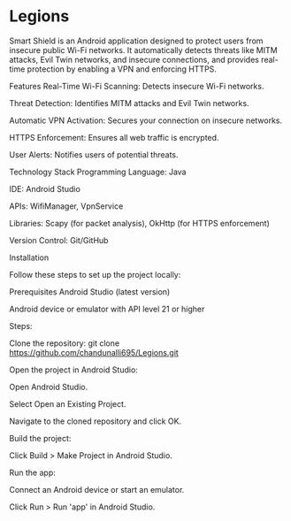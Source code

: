 # Legions
Smart Shield is an Android application designed to protect users from insecure public Wi-Fi networks. It automatically detects threats like MITM attacks, Evil Twin networks, and insecure connections, and provides real-time protection by enabling a VPN and enforcing HTTPS.

Features Real-Time Wi-Fi Scanning: Detects insecure Wi-Fi networks.

Threat Detection: Identifies MITM attacks and Evil Twin networks.

Automatic VPN Activation: Secures your connection on insecure networks.

HTTPS Enforcement: Ensures all web traffic is encrypted.

User Alerts: Notifies users of potential threats.

Technology Stack Programming Language: Java

IDE: Android Studio

APIs: WifiManager, VpnService

Libraries: Scapy (for packet analysis), OkHttp (for HTTPS enforcement)

Version Control: Git/GitHub

Installation

Follow these steps to set up the project locally:

Prerequisites Android Studio (latest version)

Android device or emulator with API level 21 or higher

Steps:

Clone the repository: git clone https://github.com/chandunalli695/Legions.git

Open the project in Android Studio:

Open Android Studio.

Select Open an Existing Project.

Navigate to the cloned repository and click OK.

Build the project:

Click Build > Make Project in Android Studio.

Run the app:

Connect an Android device or start an emulator.

Click Run > Run 'app' in Android Studio.
